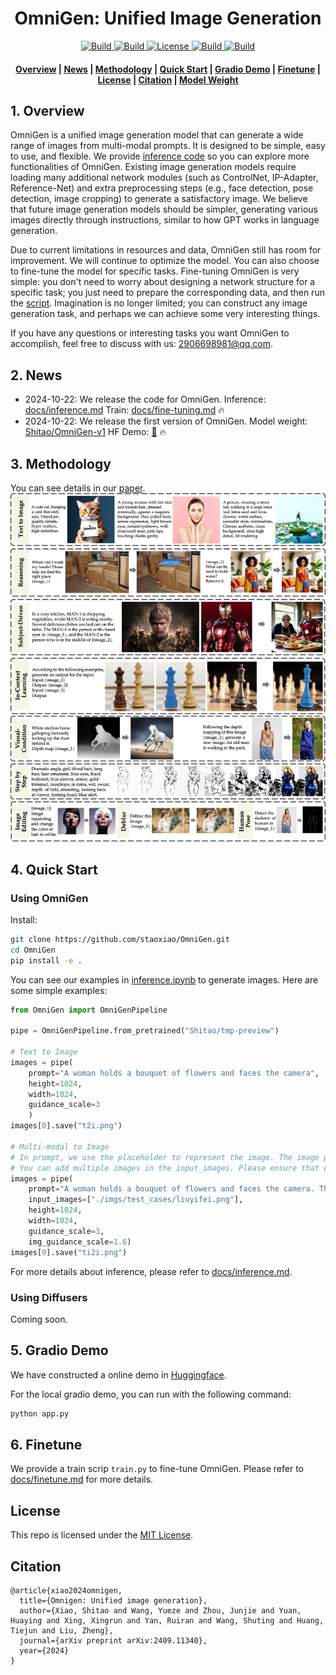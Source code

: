 <h1 align="center">OmniGen: Unified Image Generation</h1>


<p align="center">
    <a href="">
        <img alt="Build" src="https://img.shields.io/badge/Project%20Page-OmniGen-yellow">
    </a>
    <a href="https://arxiv.org/abs/2409.11340">
            <img alt="Build" src="https://img.shields.io/badge/arXiv%20paper-2409.11340-b31b1b.svg">
    </a>
    <a href="https://huggingface.co/spaces/Shitao/OmniGen">
        <img alt="License" src="https://img.shields.io/badge/HF%20Demo-🤗-lightblue">
    </a>
    <a href="https://huggingface.co/C-MTEB">
        <img alt="Build" src="https://img.shields.io/badge/C_MTEB-🤗-yellow">
    </a>
    <a href="https://huggingface.co/Shitao/OmniGen-v1">
        <img alt="Build" src="https://img.shields.io/badge/HF%20Model-🤗-yellow">
    </a>
</p>

<h4 align="center">
    <p>
        <a href=#Overview>Overview</a> |
        <a href=#news>News</a> |
        <a href=#methodology>Methodology</a> |
        <a href=#quick-start>Quick Start</a> |
        <a href=#gradio-demo>Gradio Demo</a> |
        <a href="#finetune">Finetune</a> |
        <a href="#license">License</a> |
        <a href="#citation">Citation</a> |
        <a href="https://huggingface.co/Shitao/OmniGen-v1">Model Weight</a>
    <p>
</h4>



## 1. Overview

OmniGen is a unified image generation model that can generate a wide range of images from multi-modal prompts. It is designed to be simple, easy to use, and flexible. We provide [inference code](inference.ipynb) so you can explore more functionalities of OmniGen.
Existing image generation models require loading many additional network modules (such as ControlNet, IP-Adapter, Reference-Net) and extra preprocessing steps (e.g., face detection, pose detection, image cropping) to generate a satisfactory image.
We believe that future image generation models should be simpler, generating various images directly through instructions, similar to how GPT works in language generation.

Due to current limitations in resources and data, OmniGen still has room for improvement. We will continue to optimize the model. You can also choose to fine-tune the model for specific tasks. Fine-tuning OmniGen is very simple: you don't need to worry about designing a network structure for a specific task; you just need to prepare the corresponding data, and then run the [script](docs/fine-tuning.md). Imagination is no longer limited; you can construct any image generation task, and perhaps we can achieve some very interesting things.

If you have any questions or interesting tasks you want OmniGen to accomplish, feel free to discuss with us: 2906698981@qq.com.




## 2. News
- 2024-10-22: We release the code for OmniGen. Inference: [docs/inference.md](docs/inference.md) Train: [docs/fine-tuning.md](docs/fine-tuning.md) :fire:
- 2024-10-22: We release the first version of OmniGen. Model weight: [Shitao/OmniGen-v1](https://huggingface.co/Shitao/OmniGen-v1)  HF Demo: [🤗](https://huggingface.co/spaces/Shitao/OmniGen)  :fire:



## 3. Methodology

You can see details in our [paper](https://arxiv.org/abs/2409.11340). 
![overall](imgs/overall.jpg)



## 4. Quick Start


### Using OmniGen
Install:
```bash
git clone https://github.com/staoxiao/OmniGen.git
cd OmniGen
pip install -e .
```


You can see our examples in [inference.ipynb](inference.ipynb) to generate images. 
Here are some simple examples:
```python
from OmniGen import OmniGenPipeline

pipe = OmniGenPipeline.from_pretrained("Shitao/tmp-preview")

# Text to Image
images = pipe(
    prompt="A woman holds a bouquet of flowers and faces the camera", 
    height=1024, 
    width=1024, 
    guidance_scale=3
    )
images[0].save("t2i.png")

# Multi-modal to Image
# In prompt, we use the placeholder to represent the image. The image placeholder should be in the format of <img><|image_*|></img>
# You can add multiple images in the input_images. Please ensure that each image has its placeholder. For example, for the list input_images [img1_path, img2_path], the prompt needs to have two placeholders: <img><|image_1|></img>, <img><|image_2|></img>.
images = pipe(
    prompt="A woman holds a bouquet of flowers and faces the camera. Thw woman is <img><|image_1|></img>.", 
    input_images=["./imgs/test_cases/liuyifei.png"], 
    height=1024, 
    width=1024,
    guidance_scale=3, 
    img_guidance_scale=1.6)
images[0].save("ti2i.png")
```
For more details about inference, please refer to [docs/inference.md](docs/inference.md).


### Using Diffusers
Coming soon.


## 5. Gradio Demo

We have constructed a online demo in [Huggingface](https://huggingface.co/spaces/Shitao/OmniGen).

For the local gradio demo, you can run with the following command:
```python
python app.py
```



## 6. Finetune
We provide a train scrip `train.py` to fine-tune OmniGen. Please refer to [docs/finetune.md](docs/finetune.md) for more details.



## License
This repo is licensed under the [MIT License](LICENSE). 


## Citation

```
@article{xiao2024omnigen,
  title={Omnigen: Unified image generation},
  author={Xiao, Shitao and Wang, Yueze and Zhou, Junjie and Yuan, Huaying and Xing, Xingrun and Yan, Ruiran and Wang, Shuting and Huang, Tiejun and Liu, Zheng},
  journal={arXiv preprint arXiv:2409.11340},
  year={2024}
}
```





